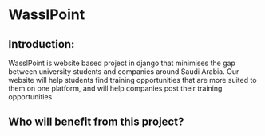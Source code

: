 # WasslPoint
## Introduction:
WasslPoint is website based project in django that minimises the gap between university students and companies around Saudi Arabia. Our website will help students find training opportunities that are more suited to them on one platform, and will help companies post their training opportunities.
## Who will benefit from this project?
